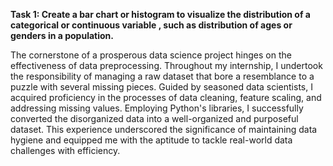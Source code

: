 <b>Task 1: Create a bar chart or histogram to visualize the distribution of a categorical or continuous variable , such as distribution of ages or genders in a population.</b>
<p>The cornerstone of a prosperous data science project hinges on the effectiveness of data preprocessing. Throughout my internship, I undertook the responsibility of managing a raw dataset that bore a resemblance to a puzzle with several missing pieces. Guided by seasoned data scientists, I acquired proficiency in the processes of data cleaning, feature scaling, and addressing missing values. Employing Python's libraries, I successfully converted the disorganized data into a well-organized and purposeful dataset. This experience underscored the significance of maintaining data hygiene and equipped me with the aptitude to tackle real-world data challenges with efficiency.</p>
